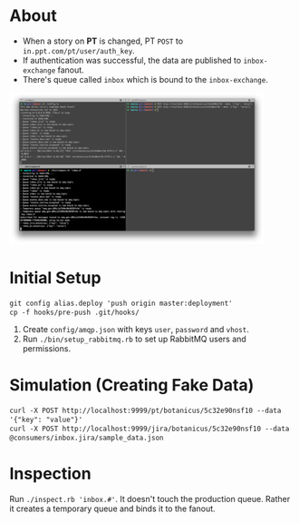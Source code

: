 # About

* When a story on **PT** is changed, PT `POST` to `in.ppt.com/pt/user/auth_key`.
* If authentication was successful, the data are published to `inbox-exchange` fanout.
* There's queue called `inbox` which is bound to the `inbox-exchange`.

<a href="how-it-works.png"><img width="450" src="how-it-works.png" /></a>

# Initial Setup

```
git config alias.deploy 'push origin master:deployment'
cp -f hooks/pre-push .git/hooks/
```

1. Create `config/amqp.json` with keys `user`, `password` and `vhost`.</li>
2. Run `./bin/setup_rabbitmq.rb` to set up RabbitMQ users and permissions.</li>

# Simulation (Creating Fake Data)

```
curl -X POST http://localhost:9999/pt/botanicus/5c32e90nsf10 --data '{"key": "value"}'
curl -X POST http://localhost:9999/jira/botanicus/5c32e90nsf10 --data @consumers/inbox.jira/sample_data.json
```

# Inspection

Run `./inspect.rb 'inbox.#'`. It doesn't touch the production queue. Rather it creates a temporary queue and binds it to the fanout.
